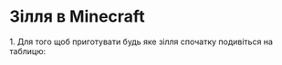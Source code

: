 <htlm>
<h1>Зілля в Minecraft</h1>
<p>1. Для того щоб приготувати будь яке зілля
спочатку подивіться на таблицю:</p>
<a href"https://www.google.com/url?sa=i&url=https%3A%2F%2Fminecraft.fandom.com%2Fru%2Fwiki%2F%25D0%2597%25D0%25B5%25D0%25BB%25D1%258C%25D0%25B5%25D0%25B2%25D0%25B0%25D1%2580%25D0%25B5%25D0%25BD%25D0%25B8%25D0%25B5&psig=AOvVaw1OaBEzOY7Z80CmPCasRxLP&ust=1693156334703000&source=images&cd=vfe&opi=89978449&ved=0CBAQjRxqFwoTCNjFmIHp-oADFQAAAAAdAAAAABAE</a>
<html>
